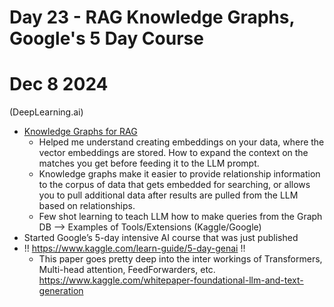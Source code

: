 # Day 23 - RAG Knowledge Graphs, Google's 5 Day Course

# Dec 8 2024
(DeepLearning.ai)
* [Knowledge Graphs for RAG](https://learn.deeplearning.ai/courses/knowledge-graphs-rag/lesson/1/introduction)
    * Helped me understand creating embeddings on your data, where the vector embeddings are stored. How to expand the context on the matches you get before feeding it to the LLM prompt.
    * Knowledge graphs make it easier to provide relationship information to the corpus of data that gets embedded for searching, or allows you to pull additional data after results are pulled from the LLM based on relationships.
    * Few shot learning to teach LLM how to make queries from the Graph DB --> Examples of Tools/Extensions
(Kaggle/Google)
* Started Google’s 5-day intensive AI course that was just published
* !! https://www.kaggle.com/learn-guide/5-day-genai !!
    * This paper goes pretty deep into the inter workings of Transformers, Multi-head attention, FeedForwarders, etc. https://www.kaggle.com/whitepaper-foundational-llm-and-text-generation